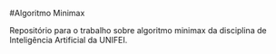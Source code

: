 #Algoritmo Minimax

Repositório para o trabalho sobre algoritmo minimax da disciplina de Inteligência Artificial da UNIFEI.

